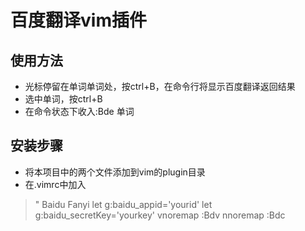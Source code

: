 # 百度翻译vim插件

## 使用方法
* 光标停留在单词单词处，按ctrl+B，在命令行将显示百度翻译返回结果
* 选中单词，按ctrl+B
* 在命令状态下收入:Bde 单词

## 安装步骤
* 将本项目中的两个文件添加到vim的plugin目录
* 在.vimrc中加入

> " Baidu Fanyi
> let g:baidu_appid='yourid'
> let g:baidu_secretKey='yourkey'
> vnoremap <silent> <C-B> :<C-u>Bdv<CR>
> nnoremap <silent> <C-B> :<C-u>Bdc<CR>
